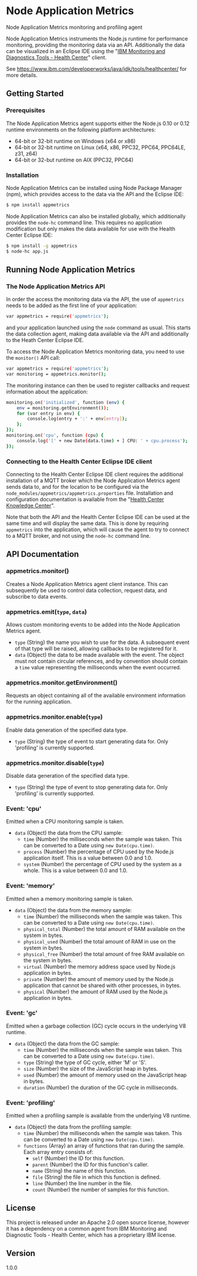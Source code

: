 # Node Application Metrics
Node Application Metrics monitoring and profiling agent

Node Application Metrics instruments the Node.js runtime for performance monitoring, providing the monitoring data via an API. 
Additionally the data can be visualized in an Eclipse IDE using the "[IBM Monitoring and Diagnostics Tools - Health Center][1]" client.

See https://www.ibm.com/developerworks/java/jdk/tools/healthcenter/ for more details.

## Getting Started
### Prerequisites
The Node Application Metrics agent supports either the Node.js 0.10 or 0.12 runtime environments on the following platform architectures:

* 64-bit or 32-bit runtime on Windows (x64 or x86)
* 64-bit or 32-bit runtime on Linux (x64, x86, PPC32, PPC64, PPC64LE, z31, z64)
* 64-bit or 32-but runtime on AIX (PPC32, PPC64)

### Installation
Node Application Metrics can be installed using Node Package Manager (npm), which provides access to the data via the API and the Eclipse IDE:
```sh
$ npm install appmetrics
```
Node Application Metrics can also be installed globally, which additionally provides the `node-hc` command line. This requires no application modification but only makes the data available for use with the Health Center Eclipse IDE:
```sh
$ npm install -g appmetrics
$ node-hc app.js
```

## Running Node Application Metrics
### The Node Application Metrics API
In order the access the monitoring data via the API, the use of `appmetrics` needs to be added as the first line of your application:
```sh
var appmetrics = require('appmetrics');
```
and your application launched using the `node` command as usual. This starts the data collection agent, making data available via the API and additionally to the Heath Center Eclipse IDE.

To access the Node Application Metrics monitoring data, you need to use the `monitor()` API call:
```sh
var appmetrics = require('appmetrics');
var monitoring = appmetrics.monitor();
```
The monitoring instance can then be used to register callbacks and request information about the application:
```sh
monitoring.on('initialized', function (env) {
	env = monitoring.getEnvironment());
    for (var entry in env) {
		console.log(entry + ':' + env[entry]);
	};
});
monitoring.on('cpu', function (cpu) {
	console.log('[' + new Date(data.time) + ] CPU: ' + cpu.process');
});
```

### Connecting to the Health Center Eclipse IDE client
Connecting to the Health Center Eclipse IDE client requires the additional installation of a MQTT broker which the Node Application Metrics agent sends data to, and for the location to be configured via the `node_modules/appmetrics/appmetrics.properties` file. Installation and configuration documentation is available from the "[Health Center Knowledge Center][2]". 

Note that both the API and the Health Center Eclipse IDE can be used at the same time and will display the same data. This is done by requiring `appmetrics` into the application, which will cause the agent to try to connect to a MQTT broker, and not using the `node-hc` command line.



## API Documentation

### appmetrics.monitor()
Creates a Node Application Metrics agent client instance. This can subsequently be used to control data collection, request data, and subscribe to data events.

### appmetrics.emit(`type`, `data`)
Allows custom monitoring events to be added into the Node Application Metrics agent.
* `type` (String) the name you wish to use for the data. A subsequent event of that type will be raised, allowing callbacks to be registered for it.
* `data` (Object) the data to be made available with the event. The object must not contain circular references, and by convention should contain a `time` value representing the milliseconds when the event occurred.

### appmetrics.monitor.getEnvironment()
Requests an object containing all of the available environment information for the running application.

### appmetrics.monitor.enable(`type`)
Enable data generation of the specified data type.
* `type` (String) the type of event to start generating data for. Only 'profiling' is currently supported.

### appmetrics.monitor.disable(`type`)
Disable data generation of the specified data type.
* `type` (String) the type of event to stop generating data for. Only 'profiling' is currently supported.

### Event: 'cpu'
Emitted when a CPU monitoring sample is taken.
* `data` (Object) the data from the CPU sample:
    * `time` (Number) the milliseconds when the sample was taken. This can be converted to a Date using `new Date(cpu.time)`.
    * `process` (Number) the percentage of CPU used by the Node.js application itself. This is a value between 0.0 and 1.0.
    * `system` (Number) the percentage of CPU used by the system as a whole. This is a value between 0.0 and 1.0.

### Event: 'memory'
Emitted when a memory monitoring sample is taken.
* `data` (Object) the data from the memory sample:
    * `time` (Number) the milliseconds when the sample was taken. This can be converted to a Date using `new Date(cpu.time)`.
    * `physical_total` (Number) the total amount of RAM available on the system in bytes.
    * `physical_used` (Number) the total amount of RAM in use on the system in bytes.
    * `physical_free` (Number) the total amount of free RAM available on the system in bytes.
    * `virtual` (Number) the memory address space used by Node.js application in bytes.
    * `private` (Number) the amount of memory used by the Node.js application that cannot be shared with other processes, in bytes.
    * `physical` (Number) the amount of RAM used by the Node.js application in bytes.

### Event: 'gc'
Emitted when a garbage collection (GC) cycle occurs in the underlying V8 runtime.
* `data` (Object) the data from the GC sample:
    * `time` (Number) the milliseconds when the sample was taken. This can be converted to a Date using `new Date(cpu.time)`.
    * `type` (String) the type of GC cycle, either 'M' or 'S'.
    * `size` (Number) the size of the JavaScript heap in bytes.
    * `used` (Number) the amount of memory used on the JavaScript heap in bytes.
    * `duration` (Number) the duration of the GC cycle in milliseconds.

### Event: 'profiling'
Emitted when a profiling sample is available from the underlying V8 runtime.
* `data` (Object) the data from the profiling sample:
    * `time` (Number) the milliseconds when the sample was taken. This can be converted to a Date using `new Date(cpu.time)`.
    * `functions` (Array) an array of functions that ran during the sample. Each array entry consists of:
        * `self` (Number) the ID for this function.
        * `parent` (Number) the ID for this function's caller.
        * `name` (String) the name of this function.
        * `file` (String) the file in which this function is defined.
        * `line` (Number) the line number in the file.
        * `count` (Number) the number of samples for this function.

## License
This project is released under an Apache 2.0 open source license, however it has a dependency on a common agent from IBM Monitoring and Diagnostic Tools - Health Center, which has a proprietary IBM license.

## Version
1.0.0

[1]:https://marketplace.eclipse.org/content/ibm-monitoring-and-diagnostic-tools-health-center**
[2]:http://www-01.ibm.com/support/knowledgecenter/SS3KLZ/com.ibm.java.diagnostics.healthcenter.doc/topics/connecting.html